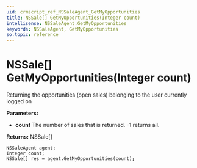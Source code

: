 ```yaml
---
uid: crmscript_ref_NSSaleAgent_GetMyOpportunities
title: NSSale[] GetMyOpportunities(Integer count)
intellisense: NSSaleAgent.GetMyOpportunities
keywords: NSSaleAgent, GetMyOpportunities
so.topic: reference
---
```


# NSSale[] GetMyOpportunities(Integer count)

Returning the opportunities (open sales) belonging to the user currently logged on

**Parameters:**
 - **count** The number of sales that is returned. -1 returns all.

**Returns:** NSSale[]

```crmscript
NSSaleAgent agent;
Integer count;
NSSale[] res = agent.GetMyOpportunities(count);
```

